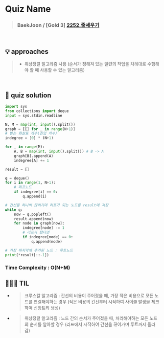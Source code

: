 # Quiz Name
> ### BaekJoon / [Gold 3] <a href = "https://www.acmicpc.net/problem/2252"> 2252.줄세우기 </a>

<br>

## 💡 approaches
>  - 위상정렬 알고리즘 사용 (순서가 정해져 있는 일련의 작업을 차례대로 수행해야 할 때 사용할 수 있는 알고리즘)

<br>

## 🔑 quiz solution

```py
import sys
from collections import deque
input = sys.stdin.readline

N, M = map(int, input().split())
graph = [[] for _ in range(N+1)]
# 받는 화살표 개수(진입 차수)
indegree = [0] * (N+1)

for _ in range(M):
    A, B = map(int, input().split()) # B -> A
    graph[B].append(A)
    indegree[A] += 1

result = []

q = deque()
for i in range(1, N+1):
    # 리프노드
    if indegree[i] == 0:
        q.append(i)

# 간선을 하나씩 끊어가며 리프가 되는 노드를 result에 저장
while q:
    now = q.popleft()
    result.append(now)
    for node in graph[now]:
        indegree[node] -= 1
        # 리프가 됐다면
        if indegree[node] == 0:
            q.append(node)

# 가장 마지막에 추가된 노드 : 루트노드
print(*result[::-1])

```
### Time Complexity : O(N+M)
## 👩🏻‍🏫 TIL
-  > 크루스칼 알고리즘 : 간선의 비용이 주어졌을 때, 가장 적은 비용으로 모든 노드를 연결해야하는 경우 (적은 비용의 간선부터 시작하여 사이클 발생을 체크하며 신장트리 생성)
-  > 위상정렬 알고리즘 : 노드 간의 순서가 주어졌을 때, 처리해야하는 모든 노드의 순서를 알아할 경우 (리프에서 시작하여 간선을 끊어가며 루트까지 올라감)